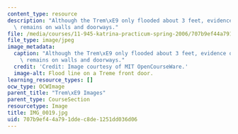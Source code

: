 ```yaml
---
content_type: resource
description: "Although the Trem\xE9 only flooded about 3 feet, evidence of the flood\
  \ remains on walls and doorways."
file: /media/courses/11-945-katrina-practicum-spring-2006/707b9ef44a791ddec8de1251dd036d06_IMG_0019.jpg
file_type: image/jpeg
image_metadata:
  caption: "Although the Trem\xE9 only flooded about 3 feet, evidence of the flood\
    \ remains on walls and doorways."
  credit: 'Credit: Image courtesy of MIT OpenCourseWare.'
  image-alt: Flood line on a Treme front door.
learning_resource_types: []
ocw_type: OCWImage
parent_title: "Trem\xE9 Images"
parent_type: CourseSection
resourcetype: Image
title: IMG_0019.jpg
uid: 707b9ef4-4a79-1dde-c8de-1251dd036d06
---
```


